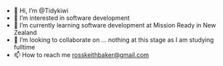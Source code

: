 - 👋 Hi, I’m @Tidykiwi
- 👀 I’m interested in software development
- 🌱 I’m currently learning software development at Mission Ready in New Zealand
- 💞️ I’m looking to collaborate on ... nothing at this stage as I am studying fulltime
- 📫 How to reach me rosskeithbaker@gmail.com

<!---
Tidykiwi/Tidykiwi is a ✨ special ✨ repository because its `README.md` (this file) appears on your GitHub profile.
You can click the Preview link to take a look at your changes.
--->
